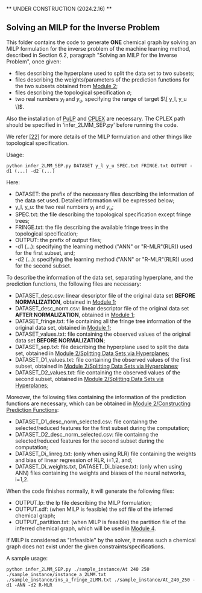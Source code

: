 ** UNDER CONSTRUCTION (2024.2.16) **

## Solving an MILP for the Inverse Problem

This folder contains the code to generate **ONE** chemical graph by solving an MILP formulation for the inverse problem of the machine learning method, described in Section 6.2, paragraph "Solving an MILP for the Inverse Problem", once given:
- files describing the hyperplane used to split the data set to two subsets;
- files describing the weights/parameters of the prediction functions for the two subsets obtained from [Module 2](HPS/Module_2);
- files describing the topological specification $\sigma$;
- two real numbers $y_l$ and $y_u$, specifying the range of target $\[ y_l, y_u \]$.
  
Also the installation of [PuLP](https://coin-or.github.io/pulp/index.html) and [CPLEX](https://www.ibm.com/products/ilog-cplex-optimization-studio) are necessary.
The CPLEX path should be specified in 'infer_2LMM_SEP.py' before running the code.

We refer [\[22\]](https://arxiv.org/abs/2107.02381) for more details of the MILP formulation and other things like topological specification. 

Usage:

```
python infer_2LMM_SEP.py DATASET y_l y_u SPEC.txt FRINGE.txt OUTPUT -d1 (...) -d2 (...)
```

Here:
- DATASET: the prefix of the necessary files describing the information of the data set used. Detailed information will be expressed below;
- y_l, y_u: the two real numbers $y_l$ and $y_u$;
- SPEC.txt: the file describing the topological specification except fringe trees;
- FRINGE.txt: the file describing the available fringe trees in the topological specification;
- OUTPUT: the prefix of output files;
- -d1 (...): specifying the learning method ("ANN" or "R-MLR"(RLR)) used for the first subset, and;
- -d2 (...): specifying the learning method ("ANN" or "R-MLR"(RLR)) used for the second subset.

To describe the information of the data set, separating hyperplane, and the prediction functions, the following files are necessary:
- DATASET_desc.csv: linear descriptor file of the original data set **BEFORE NORMALIZATION**, obtained in [Module 1](HPS/Module_1);
- DATASET_desc_norm.csv: linear descriptor file of the original data set **AFTER NORMALIZATION**, obtained in [Module 1](HPS/Module_1);
- DATASET_fringe.txt: file containing all the fringe tree information of the original data set, obtained in [Module 1](HPS/Module_1);
- DATASET_values.txt: file containing the observed values of the original data set **BEFORE NORMALIZATION**;
- DATASET_sep.txt: file describing the hyperplane used to split the data set, obtained in [Module 2/Splitting Data Sets via Hyperplanes](HPS/Module_2/Splitting_Data_Sets_via_Hyperplane);
- DATASET_D1_values.txt: file containing the observed values of the first subset, obtained in [Module 2/Splitting Data Sets via Hyperplanes](HPS/Module_2/Splitting_Data_Sets_via_Hyperplane);
- DATASET_D2_values.txt: file containing the observed values of the second subset, obtained in [Module 2/Splitting Data Sets via Hyperplanes](HPS/Module_2/Splitting_Data_Sets_via_Hyperplane);

Moreover, the following files containing the information of the prediction functions are necessary, which can be obtained in [Module 2/Constructing Prediction Functions](HPS/Module_2/Constructing_Prediction_Functions):
- DATASET_D1_desc_norm_selected.csv: file containng the selected/reduced features for the first subset during the computation;
- DATASET_D2_desc_norm_selected.csv: file containng the selected/reduced features for the second subset during the computation;
- DATASET_Di_linreg.txt: (only when using RLR) file containing the weights and bias of linear regression of RLR, i=1,2, and;
- DATASET_Di_weights.txt, DATASET_Di_biaese.txt: (only when using ANN) files containing the weights and biases of the neural networks, i=1,2.

When the code finishes normally, it will generate the following files:
- OUTPUT.lp: the lp file describing the MILP formulation;
- OUTPUT.sdf: (when MILP is feasible) the sdf file of the inferred chemical graph;
- OUTPUT_partition.txt: (when MILP is feasible) the partition file of the inferred chemical graph, which will be used in [Module 4](HPS/Module_4).
  
If MILP is considered as "Infeasible" by the solver, it means such a chemical graph does not exist under the given constraints/specifications.


A sample usage:

```
python infer_2LMM_SEP.py ./sample_instance/At 240 250 ./sample_instance/instance_a_2LMM.txt ./sample_instance/ins_a_fringe_2LMM.txt ./sample_instance/At_240_250 -d1 -ANN -d2 R-MLR
```
